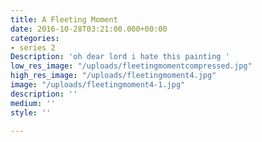 ```yaml
---
title: A Fleeting Moment
date: 2016-10-28T03:21:00.000+00:00
categories:
- series 2
Description: 'oh dear lord i hate this painting '
low_res_image: "/uploads/fleetingmomentcompressed.jpg"
high_res_image: "/uploads/fleetingmoment4.jpg"
image: "/uploads/fleetingmoment4-1.jpg"
description: ''
medium: ''
style: ''

---
```


